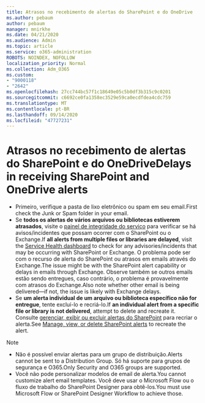 ```yaml
---
title: Atrasos no recebimento de alertas do SharePoint e do OneDrive
ms.author: pebaum
author: pebaum
manager: mnirkhe
ms.date: 04/21/2020
ms.audience: Admin
ms.topic: article
ms.service: o365-administration
ROBOTS: NOINDEX, NOFOLLOW
localization_priority: Normal
ms.collection: Adm_O365
ms.custom:
- "9000118"
- "2642"
ms.openlocfilehash: 27cc744bc57f1c18649e05c5b0df3b315c9c0201
ms.sourcegitcommit: c6692ce0fa1358ec3529e59ca0ecdfdea4cdc759
ms.translationtype: MT
ms.contentlocale: pt-BR
ms.lasthandoff: 09/14/2020
ms.locfileid: "47727231"
---
```

# <a name="delays-in-receiving-sharepoint-and-onedrive-alerts"></a><span data-ttu-id="07db8-102">Atrasos no recebimento de alertas do SharePoint e do OneDrive</span><span class="sxs-lookup"><span data-stu-id="07db8-102">Delays in receiving SharePoint and OneDrive alerts</span></span>

- <span data-ttu-id="07db8-103">Primeiro, verifique a pasta de lixo eletrônico ou spam em seu email.</span><span class="sxs-lookup"><span data-stu-id="07db8-103">First check the Junk or Spam folder in your email.</span></span>
- <span data-ttu-id="07db8-104">Se **todos os alertas de vários arquivos ou bibliotecas estiverem atrasados**, visite o [painel de integridade do serviço](https://portal.office.com/adminportal/home?ref=/servicehealth) para verificar se há avisos/incidentes que possam ocorrer com o SharePoint ou o Exchange.</span><span class="sxs-lookup"><span data-stu-id="07db8-104">If **all alerts from multiple files or libraries are delayed**, visit the [Service Health dashboard](https://portal.office.com/adminportal/home?ref=/servicehealth) to check for any advisories/incidents that may be occurring with SharePoint or Exchange.</span></span> <span data-ttu-id="07db8-105">O problema pode ser com o recurso de alerta do SharePoint ou atrasos em emails através do Exchange.</span><span class="sxs-lookup"><span data-stu-id="07db8-105">The issue might be with the SharePoint alert capability or delays in emails through Exchange.</span></span> <span data-ttu-id="07db8-106">Observe também se outros emails estão sendo entregues, caso contrário, o problema é provavelmente com atrasos do Exchange.</span><span class="sxs-lookup"><span data-stu-id="07db8-106">Also note whether other email is being delivered—if not, the issue is likely with Exchange delays.</span></span>
- <span data-ttu-id="07db8-107">Se **um alerta individual de um arquivo ou biblioteca específico não for entregue**, tente excluí-lo e recriá-lo.</span><span class="sxs-lookup"><span data-stu-id="07db8-107">If **an individual alert from a specific file or library is not delivered**, attempt to delete and recreate it.</span></span> <span data-ttu-id="07db8-108">Consulte [gerenciar, exibir ou excluir alertas do SharePoint](https://support.microsoft.com/office/99dfb19c-9a90-4a8c-aba1-aa8c8afb0de2) para recriar o alerta.</span><span class="sxs-lookup"><span data-stu-id="07db8-108">See [Manage, view, or delete SharePoint alerts](https://support.microsoft.com/office/99dfb19c-9a90-4a8c-aba1-aa8c8afb0de2) to recreate the alert.</span></span>

> [!NOTE]
> - <span data-ttu-id="07db8-109">Não é possível enviar alertas para um grupo de distribuição.</span><span class="sxs-lookup"><span data-stu-id="07db8-109">Alerts cannot be sent to a Distribution Group.</span></span> <span data-ttu-id="07db8-110">Só há suporte para grupos de segurança e O365.</span><span class="sxs-lookup"><span data-stu-id="07db8-110">Only Security and O365 groups are supported.</span></span>
> - <span data-ttu-id="07db8-111">Você não pode personalizar modelos de email de alerta.</span><span class="sxs-lookup"><span data-stu-id="07db8-111">You cannot customize alert email templates.</span></span> <span data-ttu-id="07db8-112">Você deve usar o Microsoft Flow ou o fluxo de trabalho do SharePoint Designer para obtê-los.</span><span class="sxs-lookup"><span data-stu-id="07db8-112">You must use Microsoft Flow or SharePoint Designer Workflow to achieve those.</span></span>
